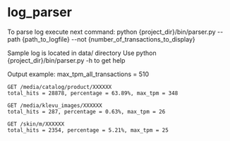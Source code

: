 # log_parser
To parse log execute next command:
  python {project_dir}/bin/parser.py --path {path_to_logfile} --not {number_of_transactions_to_display}

Sample log is located in data/ directory
Use python {project_dir}/bin/parser.py -h to get help
    
Output example:
    max_tpm_all_transactions = 510

    GET /media/catalog/product/XXXXXX
    total_hits = 28878, percentage = 63.89%, max_tpm = 348

    GET /media/klevu_images/XXXXXX
    total_hits = 287, percentage = 0.63%, max_tpm = 26

    GET /skin/m/XXXXXX
    total_hits = 2354, percentage = 5.21%, max_tpm = 25
